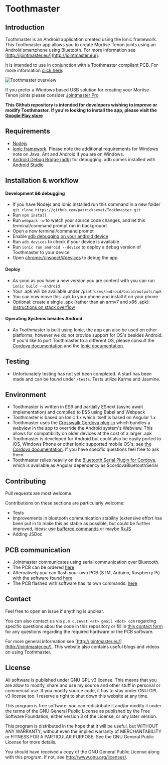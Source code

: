 # Toothmaster

## Introduction

Toothmaster is an Android application created using the Ionic framework. This Toothmaster app allows you to create Mortise-Tenon joints using an Android smartphone using Bluetooth. For more information see [http://jointmaster.eu/](http://jointmaster.eu/).

It is intended to use in conjunction with a Toothmaster compliant PCB. For more information [click here](http://jointmaster.eu/2017/01/toothmaster-solution-introduction/).

![Toothmaster overview](http://jointmaster.eu/wp-content/uploads/2017/01/Toothmaster-solution-1100x599.jpg)

If you prefer a Windows based USB solution for creating your Mortise-Tenon joints please consider [Jointmaster Pro](http://jointmaster.eu/jointmaster-pro/)

**This Github repository is intended for developers wishing to improve or modify Toothmaster.**
**If you're looking to install the app, please visit the [Google Play store](https://play.google.com/store/search?q=Toothmaster&c=apps&hl=en)**

## Requirements

- [Nodejs](https://nodejs.org/en/)
- [Ionic framework](http://ionicframework.com/docs/guide/installation.html). Please note the additional requirements for Windows note on Java, Ant and Android if you are on Windows.
- [Android Debug Bridge (adb)](https://developer.android.com/studio/command-line/adb.html) for debugging. adb comes installed with [Android Studio](https://developer.android.com/studio/index.html) 

## Installation & workflow

#### Development && debugging

- If you have Nodejs and Ionic installed run this command in a new folder `git clone https://github.com/patricksevat/Toothmaster.git`
- Run `npm install`
- Run `webpack -w` to watch your source code changes, and let this terminal/command prompt run in background
- Open a new terminal/command prompt
- Enable [adb debugging on your android device](https://developer.android.com/studio/command-line/adb.html#Enabling)
- Run `adb devices` to check if your device is available 
- Run `ionic run android --device` to deploy a debug version of Toothmaster to your device
- Open [chrome://inspect/#devices](chrome://inspect/#devices) to debug the app

#### Deploy

- As soon as you have a new version you are content with you can run `ionic build --android`
- Your .apk will be available under `/platforms/android/build/outputs/apk`
- You can now move this .apk to your phone and install it on your phone 
- Optional: create a single .apk (rather than an armv7 and x86 .apk): [instructions on stack overflow](http://stackoverflow.com/questions/32535551/building-combined-armv7-x86-apk-after-crosswalk-integration-in-an-ionic-project)

#### Operating Systems besides Android

- As Toothmaster is built using Ionic, the app can also be used on other platforms, however we do not provide support for OS's besides Android. If you'd like to port Toothmaster to a different OS, please consult the [Cordova documentation](https://cordova.apache.org/docs/en/6.x/guide/support/index.html) and the [Ionic documentation](https://ionicframework.com/docs/guide/installation.html#configure-platforms).  

## Testing

- Unfortunately testing has not yet been completed. A start has been made and can be found under `/tests`. Tests utilize Karma and Jasmine.

## Environment

- Toothmaster is written in ES6 and partially ESnext (async await implementation) and compiled to ES5 using Babel and Webpack
- Toothmaster is based on Ionic 1.x which itself is based on Angular 1.x
- Toothmaster uses the [Crosswalk Cordova plug-in](https://github.com/crosswalk-project/cordova-plugin-crosswalk-webview) which bundles a webview in the app to override the Android system's Webview. This allows for compatibility on older devices at the cost of a larger .apk
- Toothmaster is developed for Android but could also be easily ported to iOS, Windows Phone or other Ionic supported mobile OS's, see [the Cordova documentation](https://cordova.apache.org/docs/en/6.x/guide/support/index.html). If you have specific questions feel free to ask them.
- Toothmaster relies heavily on the [Bluetooth Serial Plugin for Cordova](https://github.com/don/BluetoothSerial), which is available as Angular dependency as $cordovaBluetoothSerial

## Contributing

Pull requests are most welcome.

Contributions on these sections are particularly welcome:

- Tests
- Improvements in bluetooth communication stability (extensive effort has been put in to make this as stable as possible, but could be further improved, ideas: use [buffered commands](https://github.com/patricksevat/Toothmaster/blob/master/PCB-communication.md) or maybe [RxJS](https://github.com/Reactive-Extensions/RxJS)
- Adding JSDoc

## PCB communication

- Jointmaster communicates using serial communication over Bluetooth.
- The PCB can be ordered [here](http://jointmaster.eu/product/jointmaster-usb-solution-low-budget-kit/)
- Alternatively you can flash your own PCB (STM, Arduino, Raspberry Pi) with the software found [here](https://github.com/marcel631/Jointmaster) 
- The PCB flashed with software has its own commands: [here](https://github.com/patricksevat/Toothmaster/blob/master/PCB-communication.md) 

## Contact

Feel free to open an issue if anything is unclear.

You can also contact us via `p.m.c.sevat <at> gmail <dot> com` regarding specific questions abou the code in this repository or fill in [this contact form](http://jointmaster.eu/contact/) for any questions regarding the required hardware or the PCB software.

For more general information see [http://jointmaster.eu/](http://jointmaster.eu/). This website also contains useful blogs and videos on using Toothmaster.  

## License

All software is published under GNU GPL v3 license. This means that you are allow to modify, share and use my source and other stuff in personal or commercial use. If you modify source code, it has to stay under GNU GPL v3 license too. I reserve a right to shut down this website at any time.

This program is free software: you can redistribute it and/or modify it under the terms of the GNU General Public License as published by the Free Software Foundation, either version 3 of the License, or any later version.

This program is distributed in the hope that it will be useful, but WITHOUT ANY WARRANTY; without even the implied warranty of MERCHANTABILITY or FITNESS FOR A PARTICULAR PURPOSE. See the GNU General Public License for more details.

You should have received a copy of the GNU General Public License along with this program. If not, see http://www.gnu.org/licenses/.

